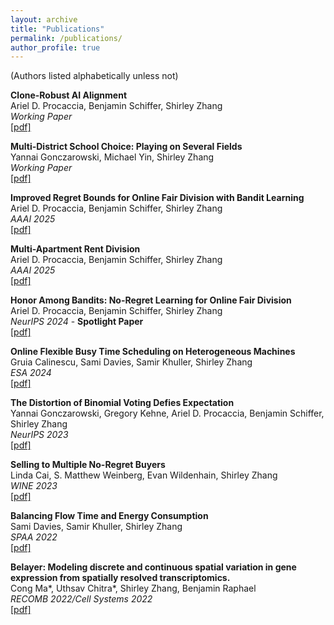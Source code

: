 ```yaml
---
layout: archive
title: "Publications"
permalink: /publications/
author_profile: true
---
```


(Authors listed alphabetically unless not)

**Clone-Robust AI Alignment**  
Ariel D. Procaccia, Benjamin Schiffer, Shirley Zhang  
_Working Paper_  
[[pdf]](/files/clone_robust_ai_alignment.pdf) 

**Multi-District School Choice: Playing on Several Fields**  
Yannai Gonczarowski, Michael Yin, Shirley Zhang  
_Working Paper_  
[[pdf]](/files/multi_district_school_choice.pdf) 

**Improved Regret Bounds for Online Fair Division with Bandit Learning**  
Ariel D. Procaccia, Benjamin Schiffer, Shirley Zhang  
_AAAI 2025_  
[[pdf]](/files/normalized_bandits_fair_division.pdf) 

**Multi-Apartment Rent Division**  
Ariel D. Procaccia, Benjamin Schiffer, Shirley Zhang  
_AAAI 2025_  
[[pdf]](/files/multi_apartment_rent_division.pdf) 

**Honor Among Bandits: No-Regret Learning for Online Fair Division**  
Ariel D. Procaccia, Benjamin Schiffer, Shirley Zhang  
_NeurIPS 2024_ - **Spotlight Paper**   
[[pdf]](/files/bandits_fair_division.pdf) 

**Online Flexible Busy Time Scheduling on Heterogeneous Machines**  
Gruia Calinescu, Sami Davies, Samir Khuller, Shirley Zhang  
_ESA 2024_  
[[pdf]](/files/online_shuttles.pdf) 

**The Distortion of Binomial Voting Defies Expectation**  
Yannai Gonczarowski, Gregory Kehne, Ariel D. Procaccia, Benjamin Schiffer, Shirley Zhang  
_NeurIPS 2023_  
[[pdf]](/files/binomial_voting.pdf) 

**Selling to Multiple No-Regret Buyers**  
Linda Cai, S. Matthew Weinberg, Evan Wildenhain, Shirley Zhang  
_WINE 2023_  
[[pdf]](/files/no_regret_buyers.pdf) 

**Balancing Flow Time and Energy Consumption**  
Sami Davies, Samir Khuller, Shirley Zhang  
_SPAA 2022_  
[[pdf]](/files/flow_time_energy.pdf)  

**Belayer: Modeling discrete and continuous spatial variation in gene expression from spatially resolved transcriptomics.**  
Cong Ma\*, Uthsav Chitra\*, Shirley Zhang, Benjamin Raphael  
_RECOMB 2022/Cell Systems 2022_  
[[pdf]](/files/belayer.pdf)